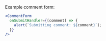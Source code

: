 Example comment form:

```jsx
<CommentForm
  onSubmitHandler={(comment) => {
    alert(`Submitting comment: ${comment}`);
  }}
/>
```
